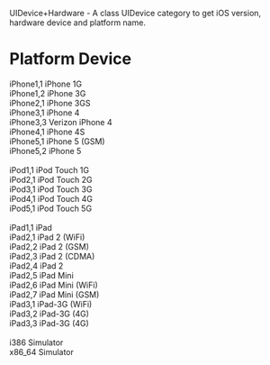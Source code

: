 UIDevice+Hardware - A class UIDevice category to get iOS version, hardware device and platform name.


Platform     Device
=============================
iPhone1,1 iPhone 1G<br>
iPhone1,2    iPhone 3G<br>
iPhone2,1    iPhone 3GS<br>
iPhone3,1    iPhone 4<br>
iPhone3,3    Verizon iPhone 4<br>
iPhone4,1    iPhone 4S<br>
iPhone5,1    iPhone 5 (GSM)<br>
iPhone5,2    iPhone 5<br><br>
iPod1,1      iPod Touch 1G<br>
iPod2,1      iPod Touch 2G<br>
iPod3,1      iPod Touch 3G<br>
iPod4,1      iPod Touch 4G<br>
iPod5,1      iPod Touch 5G<br><br>
iPad1,1      iPad<br>
iPad2,1      iPad 2 (WiFi)<br>
iPad2,2      iPad 2 (GSM)<br>
iPad2,3      iPad 2 (CDMA)<br>
iPad2,4      iPad 2<br>
iPad2,5      iPad Mini<br>
iPad2,6      iPad Mini (WiFi)<br>
iPad2,7      iPad Mini (GSM)<br>
iPad3,1      iPad-3G (WiFi)<br>
iPad3,2      iPad-3G (4G)<br>
iPad3,3      iPad-3G (4G)<br><br>
i386         Simulator<br>
x86_64       Simulator<br>
